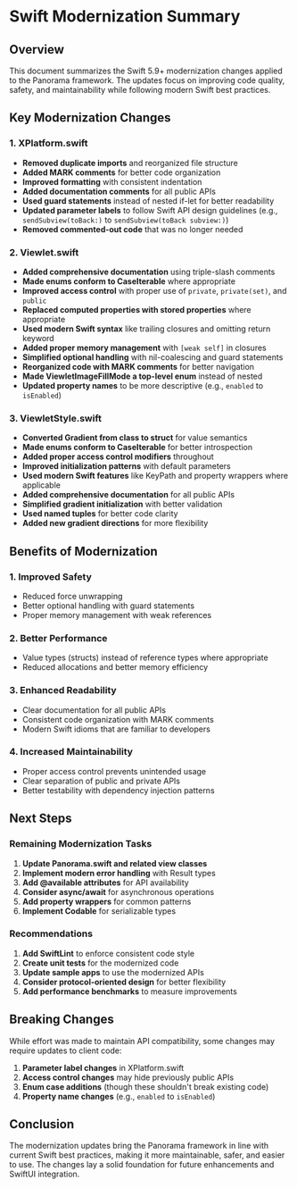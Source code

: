 # Swift Modernization Summary

## Overview
This document summarizes the Swift 5.9+ modernization changes applied to the Panorama framework. The updates focus on improving code quality, safety, and maintainability while following modern Swift best practices.

## Key Modernization Changes

### 1. XPlatform.swift
- **Removed duplicate imports** and reorganized file structure
- **Added MARK comments** for better code organization
- **Improved formatting** with consistent indentation
- **Added documentation comments** for all public APIs
- **Used guard statements** instead of nested if-let for better readability
- **Updated parameter labels** to follow Swift API design guidelines (e.g., `sendSubview(toBack:)` to `sendSubview(toBack subview:)`)
- **Removed commented-out code** that was no longer needed

### 2. Viewlet.swift
- **Added comprehensive documentation** using triple-slash comments
- **Made enums conform to CaseIterable** where appropriate
- **Improved access control** with proper use of `private`, `private(set)`, and `public`
- **Replaced computed properties with stored properties** where appropriate
- **Used modern Swift syntax** like trailing closures and omitting return keyword
- **Added proper memory management** with `[weak self]` in closures
- **Simplified optional handling** with nil-coalescing and guard statements
- **Reorganized code with MARK comments** for better navigation
- **Made ViewletImageFillMode a top-level enum** instead of nested
- **Updated property names** to be more descriptive (e.g., `enabled` to `isEnabled`)

### 3. ViewletStyle.swift
- **Converted Gradient from class to struct** for value semantics
- **Made enums conform to CaseIterable** for better introspection
- **Added proper access control modifiers** throughout
- **Improved initialization patterns** with default parameters
- **Used modern Swift features** like KeyPath and property wrappers where applicable
- **Added comprehensive documentation** for all public APIs
- **Simplified gradient initialization** with better validation
- **Used named tuples** for better code clarity
- **Added new gradient directions** for more flexibility

## Benefits of Modernization

### 1. **Improved Safety**
- Reduced force unwrapping
- Better optional handling with guard statements
- Proper memory management with weak references

### 2. **Better Performance**
- Value types (structs) instead of reference types where appropriate
- Reduced allocations and better memory efficiency

### 3. **Enhanced Readability**
- Clear documentation for all public APIs
- Consistent code organization with MARK comments
- Modern Swift idioms that are familiar to developers

### 4. **Increased Maintainability**
- Proper access control prevents unintended usage
- Clear separation of public and private APIs
- Better testability with dependency injection patterns

## Next Steps

### Remaining Modernization Tasks
1. **Update Panorama.swift and related view classes**
2. **Implement modern error handling** with Result types
3. **Add @available attributes** for API availability
4. **Consider async/await** for asynchronous operations
5. **Add property wrappers** for common patterns
6. **Implement Codable** for serializable types

### Recommendations
1. **Add SwiftLint** to enforce consistent code style
2. **Create unit tests** for the modernized code
3. **Update sample apps** to use the modernized APIs
4. **Consider protocol-oriented design** for better flexibility
5. **Add performance benchmarks** to measure improvements

## Breaking Changes
While effort was made to maintain API compatibility, some changes may require updates to client code:

1. **Parameter label changes** in XPlatform.swift
2. **Access control changes** may hide previously public APIs
3. **Enum case additions** (though these shouldn't break existing code)
4. **Property name changes** (e.g., `enabled` to `isEnabled`)

## Conclusion
The modernization updates bring the Panorama framework in line with current Swift best practices, making it more maintainable, safer, and easier to use. The changes lay a solid foundation for future enhancements and SwiftUI integration.